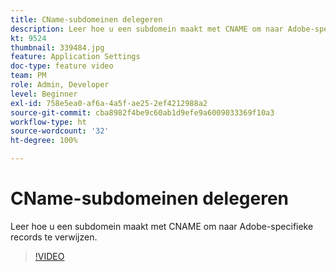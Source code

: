```yaml
---
title: CName-subdomeinen delegeren
description: Leer hoe u een subdomein maakt met CNAME om naar Adobe-specifieke records te verwijzen.
kt: 9524
thumbnail: 339484.jpg
feature: Application Settings
doc-type: feature video
team: PM
role: Admin, Developer
level: Beginner
exl-id: 758e5ea0-af6a-4a5f-ae25-2ef4212988a2
source-git-commit: cba8982f4be9c60ab1d9efe9a6009033369f10a3
workflow-type: ht
source-wordcount: '32'
ht-degree: 100%

---
```


# CName-subdomeinen delegeren

Leer hoe u een subdomein maakt met CNAME om naar Adobe-specifieke records te verwijzen.

>[!VIDEO](https://video.tv.adobe.com/v/339484?quality=12)

